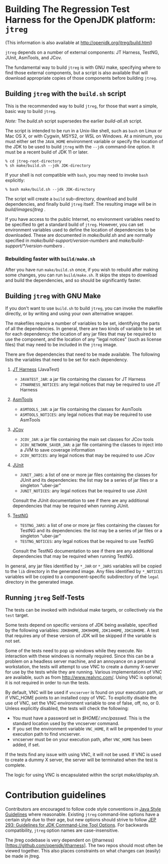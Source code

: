 # Building The Regression Test Harness for the OpenJDK platform: `jtreg`

(This information is also available at <http://openjdk.org/jtreg/build.html>)

`jtreg` depends on a number of external components:
    JT Harness, TestNG, JUnit, AsmTools, and JCov.

The fundamental way to build `jtreg` is with GNU make, specifying where to find
those external components, but a script is also available that will download
appropriate copies of those components before building `jtreg`.

## Building `jtreg` with the `build.sh` script

This is the recommended way to build `jtreg`, for those that want a simple,
basic way to build `jtreg`.

*Note:* The _build.sh_ script supersedes the earlier _build-all.sh_ script.

The script is intended to be run in a Unix-like shell, such as `bash` on Linux or
Mac OS X, or with Cygwin, MSYS2, or WSL on Windows. At a minimum, you must either
set the `JAVA_HOME` environment variable or specify the location of the JDK to be
used to build `jtreg` with the `--jdk` command-line option. It must be a
recent build of JDK 11 or later.

    % cd jtreg-root-directory
    % sh make/build.sh --jdk JDK-directory

If your shell is not compatible with `bash`, you may need to invoke `bash`
explicitly:

    % bash make/build.sh --jdk JDK-directory

The script will create a `build` sub-directory, download and build dependencies,
and finally build `jtreg` itself. The resulting image will be in
_build/images/jtreg_ .

If you have access to the public Internet, no environment variables need to be
specified to get a standard build of `jtreg`. However, you can set environment
variables used to define the location of dependencies to be downloaded.
These are documented in _make/build.sh_ and are normally specified in
_make/build-support/version-numbers_ and _make/build-support/*/version-numbers_ .

### Rebuilding faster with `build/make.sh`

After you have run `make/build.sh` once, if you wish to rebuild after making some
changes, you can run `build/make.sh`. It skips the steps to download and build
the dependencies, and so should be significantly faster.

## Building `jtreg` with GNU Make

If you don't want to use `build.sh` to build `jtreg`, you can invoke the
makefile directly, or by writing and using your own alternative wrapper.

The makefiles require a  number of variables to be set, identifying the parts of
all the dependencies. In general, there are two kinds of variable to be set for
each dependency: the location of any jar files that may be required to use the
component, and the location of any "legal notices" (such as license files) that
may need to be included in the `jtreg` image.

There are five dependencies that need to be made available.  The following
lists the variables that need to be set for each dependency.

1. [JT Harness] (JavaTest)
   * `JAVATEST_JAR`: a jar file containing the classes for JT Harness
   * `JTHARNESS_NOTICES`: any legal notices that may be required to use JT Harness

2. [AsmTools]
   * `ASMTOOLS_JAR`: a jar file containing the classes for AsmTools
   * `ASMTOOLS_NOTICES`: any legal notices that may be required to use AsmTools

3. [JCov]
   * `JCOV_JAR`: a jar file containing the main set classes for JCov tools
   * `JCOV_NETWORK_SAVER_JAR`: a jar file containing the classes to inject into
     a JVM to save coverage information
   * `JCOV_NOTICES`: any legal notices that may be required to use JCov

4. [JUnit]
   * `JUNIT_JARS`: a list of one or more jar files containing the classes
     for JUnit and its dependencies: the list may be a series of jar files or
     a singleton "uber-jar"
   * `JUNIT_NOTICES`: any legal notices that be required to use JUnit

   Consult the JUnit documentation to see if there are any additional
   dependencies that may be required when running JUnit.

5. [TestNG]
   * `TESTNG_JARS`: a list of one or more jar files containing the classes
     for TestNG and its dependencies: the list may be a series of jar files or
     a singleton "uber-jar"
   * `TESTNG_NOTICES`: any legal notices that be required to use TestNG

   Consult the TestNG documentation to see if there are any additional
   dependencies that may be required when running TestNG.

In general, any jar files identified by `*_JAR` or `*_JARS` variables will be
copied to the `lib` directory in the generated image.  Any files identified by
`*_NOTICES` variables will be copied to a component-specific subdirectory
of the `legal` directory in the generated image.

[AsmTools]: https://github.com/openjdk/asmtools
[JCov]: https://github.com/openjdk/jcov
[JT Harness]: https://github.com/openjdk/jtharness
[JUnit]: https://junit.org/
[TestNG]: https://testng.org/


## Running `jtreg` Self-Tests

The tests can be invoked with individual make targets, or collectively via the
`test` target.

Some tests depend on specific versions of JDK being available, specified
by the following variables: `JDK8HOME`, `JDK9HOME`, `JDK14HOME`, `JDK18HOME`.
A test that requires any of these version of JDK will be skipped if the
variable is not set.

Some of the tests need to pop up windows while they execute. No interaction with
these windows is normally required. Since this can be a problem on a headless
server machine, and an annoyance on a personal workstation, the tests will
attempt to use VNC to create a dummy X-server for use by the tests while they
are running. Various implementations of VNC are available, such as from
<http://www.realvnc.com/>. Using VNC is optional; it is not required in order to
run the tests.

By default, VNC will be used if `vncserver` is found on your execution path, or
if VNC_HOME points to an installed copy of VNC. To explicitly disable the use of
VNC, set the VNC environment variable to one of false, off, no, or 0. Unless
explicitly disabled, the tests will check the following:

*   You must have a password set in _$HOME/.vnc/passwd_. This is the standard
    location used by the vncserver command.
*   If you set the environment variable `VNC_HOME`, it will be prepended to your
    execution path to find vncserver.
*   vncserver must be on your execution path, after `VNC_HOME` has been added,
    if set.

If the tests find any issue with using VNC, it will not be used. If VNC is used
to create a dummy X server, the server will be terminated when the test is
complete.

The logic for using VNC is encapsulated within the script _make/display.sh_.

# Contribution guidelines

Contributors are encouraged to follow code style conventions in [Java Style Guidelines](https://cr.openjdk.org/~alundblad/styleguide/index-v6.html) 
where reasonable. Existing `jtreg` command-line options have a certain style due to their
age, but new options should strive to follow [JEP 293: Guidelines for JDK Command-Line Tool Options](https://openjdk.org/jeps/293). 
For backwards compatibility, `jtreg` option names are case-insensitive.

The jtreg codebase is very dependent on (jtharness)[https://github.com/openjdk/jtharness]. 
The two repos should most often be viewed together. This also places constraints 
on what changes can (easily) be made in jtreg. 
